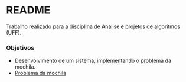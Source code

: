 # README #

Trabalho realizado para a disciplina de Análise e projetos de algoritmos (UFF). 

### Objetivos ###

* Desenvolvimento de um sistema, implementando o problema da mochila.
* [Problema da mochila](https://pt.wikipedia.org/wiki/Problema_da_mochila)